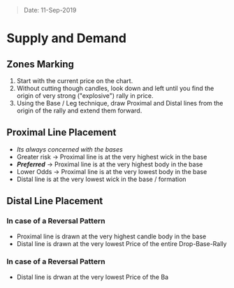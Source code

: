 > Date: 11-Sep-2019
# Supply and Demand

## Zones Marking
1. Start with the current price on the chart.
2. Without cutting though candles, look down and left until you find the origin of very strong ("explosive") rally in price.
3. Using the Base / Leg technique, draw Proximal and Distal lines from the origin of the rally and extend them forward.

## Proximal Line Placement
- *Its always concerned with the bases*
- Greater risk -> Proximal line is at the very highest wick in the base
- ***Preferred*** -> Proximal line is at the very highest body in the base
- Lower Odds -> Proximal line is at the very lowest body in the base
- Distal line is at the very lowest wick in the base / formation

## Distal Line Placement
### In case of a Reversal Pattern
- Proximal line is drawn at the very highest candle body in the base
- Distal line is drawn at the very lowest Price of the entire Drop-Base-Rally
### In case of a Reversal Pattern
- Distal line is drwan at the very lowest Price of the Ba
<!--stackedit_data:
eyJoaXN0b3J5IjpbLTIxMTg5NjMwMjIsMjEzOTY2OTA5MCwtNz
ExNzkzNTU4LC05Nzk5ODg4MjJdfQ==
-->